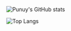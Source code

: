 ![Punuy's GitHub stats](https://github-readme-stats.vercel.app/api?username=Punuy&show_icons=true&theme=Gradient)

![Top Langs](https://github-readme-stats.vercel.app/api/top-langs/?username=Punuy&layout=demo)
